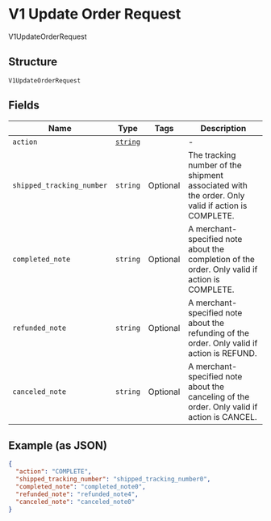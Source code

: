 
# V1 Update Order Request

V1UpdateOrderRequest

## Structure

`V1UpdateOrderRequest`

## Fields

| Name | Type | Tags | Description |
|  --- | --- | --- | --- |
| `action` | [`string`](/doc/models/v1-update-order-request-action.md) |  | - |
| `shipped_tracking_number` | `string` | Optional | The tracking number of the shipment associated with the order. Only valid if action is COMPLETE. |
| `completed_note` | `string` | Optional | A merchant-specified note about the completion of the order. Only valid if action is COMPLETE. |
| `refunded_note` | `string` | Optional | A merchant-specified note about the refunding of the order. Only valid if action is REFUND. |
| `canceled_note` | `string` | Optional | A merchant-specified note about the canceling of the order. Only valid if action is CANCEL. |

## Example (as JSON)

```json
{
  "action": "COMPLETE",
  "shipped_tracking_number": "shipped_tracking_number0",
  "completed_note": "completed_note0",
  "refunded_note": "refunded_note4",
  "canceled_note": "canceled_note0"
}
```

